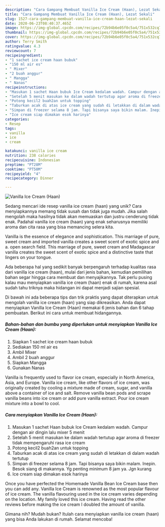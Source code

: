 ```yaml
---
description: "Cara Gampang Membuat Vanilla Ice Cream (Haan), Lezat Sekali"
title: "Cara Gampang Membuat Vanilla Ice Cream (Haan), Lezat Sekali"
slug: 1527-cara-gampang-membuat-vanilla-ice-cream-haan-lezat-sekali
date: 2020-06-23T08:40:37.465Z
image: https://img-global.cpcdn.com/recipes/72b94b6e05f0c5a4/751x532cq70/vanilla-ice-cream-haan-foto-resep-utama.jpg
thumbnail: https://img-global.cpcdn.com/recipes/72b94b6e05f0c5a4/751x532cq70/vanilla-ice-cream-haan-foto-resep-utama.jpg
cover: https://img-global.cpcdn.com/recipes/72b94b6e05f0c5a4/751x532cq70/vanilla-ice-cream-haan-foto-resep-utama.jpg
author: Terry Smith
ratingvalue: 4.3
reviewcount: 7
recipeingredient:
- "1 sachet ice cream haan bubuk"
- "150 ml air es"
- " Mixer"
- "2 buah anggur"
- " Mangga"
- " Nanas"
recipeinstructions:
- "Masukan 1 sachet Haan bubuk Ice Cream kedalam wadah. Campur dengan air dingin lalu mixer 5 menit"
- "Setelah 5 menit masukan ke dalam wadah tertutup agar aroma di freezer tidak mempengaruhi rasa ice cream"
- "Potong kecil2 buah2an untuk topping"
- "Taburkan acak di atas ice cream yang sudah di letakkan di dalam wadah tertutup"
- "Simpan di freezer selama 8 jam. Tapi bisanya saya bikin malam. Inepin. Besok siang di makannya. Yg penting minimum 8 jam ya. Jgn kurang"
- "Ice cream siap dimakan esok harinya"
categories:
- Resep
tags:
- vanilla
- ice
- cream

katakunci: vanilla ice cream 
nutrition: 238 calories
recipecuisine: Indonesian
preptime: "PT28M"
cooktime: "PT50M"
recipeyield: "4"
recipecategory: Dinner

---
```



![Vanilla Ice Cream (Haan)](https://img-global.cpcdn.com/recipes/72b94b6e05f0c5a4/751x532cq70/vanilla-ice-cream-haan-foto-resep-utama.jpg)

Sedang mencari ide resep vanilla ice cream (haan) yang unik? Cara menyiapkannya memang tidak susah dan tidak juga mudah. Jika salah mengolah maka hasilnya tidak akan memuaskan dan justru cenderung tidak enak. Padahal vanilla ice cream (haan) yang enak seharusnya memiliki aroma dan cita rasa yang bisa memancing selera kita.

Vanilla is the essence of elegance and sophistication. This marriage of pure, sweet cream and imported vanilla creates a sweet scent of exotic spice and a. open search field. This marriage of pure, sweet cream and Madagascar vanilla creates the sweet scent of exotic spice and a distinctive taste that lingers on your tongue.

Ada beberapa hal yang sedikit banyak berpengaruh terhadap kualitas rasa dari vanilla ice cream (haan), mulai dari jenis bahan, kemudian pemilihan bahan segar hingga cara membuat dan menyajikannya. Tak perlu pusing kalau mau menyiapkan vanilla ice cream (haan) enak di rumah, karena asal sudah tahu triknya maka hidangan ini dapat menjadi sajian spesial.


Di bawah ini ada beberapa tips dan trik praktis yang dapat diterapkan untuk mengolah vanilla ice cream (haan) yang siap dikreasikan. Anda dapat menyiapkan Vanilla Ice Cream (Haan) memakai 6 jenis bahan dan 6 tahap pembuatan. Berikut ini cara untuk membuat hidangannya.

<!--inarticleads1-->

##### Bahan-bahan dan bumbu yang diperlukan untuk menyiapkan Vanilla Ice Cream (Haan):

1. Siapkan 1 sachet ice cream haan bubuk
1. Sediakan 150 ml air es
1. Ambil  Mixer
1. Ambil 2 buah anggur
1. Siapkan  Mangga
1. Gunakan  Nanas


Vanilla is frequently used to flavor ice cream, especially in North America, Asia, and Europe. Vanilla ice cream, like other flavors of ice cream, was originally created by cooling a mixture made of cream, sugar, and vanilla above a container of ice and salt. Remove vanilla bean pods and scrape vanilla beans into ice cream or add pure vanilla extract. Pour ice cream mixture into a bowl to cool. 

<!--inarticleads2-->

##### Cara menyiapkan Vanilla Ice Cream (Haan):

1. Masukan 1 sachet Haan bubuk Ice Cream kedalam wadah. Campur dengan air dingin lalu mixer 5 menit
1. Setelah 5 menit masukan ke dalam wadah tertutup agar aroma di freezer tidak mempengaruhi rasa ice cream
1. Potong kecil2 buah2an untuk topping
1. Taburkan acak di atas ice cream yang sudah di letakkan di dalam wadah tertutup
1. Simpan di freezer selama 8 jam. Tapi bisanya saya bikin malam. Inepin. Besok siang di makannya. Yg penting minimum 8 jam ya. Jgn kurang
1. Ice cream siap dimakan esok harinya


Once you have perfected the Homemade Vanilla Bean Ice Cream base then you can add any. Vanilla Ice Cream is renowned as the most popular flavour of ice cream. The vanilla flavouring used in the ice cream varies depending on the location. My family loved this ice cream. Having read the other reviews before making the ice cream I doubled the amount of vanilla. 

Gimana nih? Mudah bukan? Itulah cara menyiapkan vanilla ice cream (haan) yang bisa Anda lakukan di rumah. Selamat mencoba!
